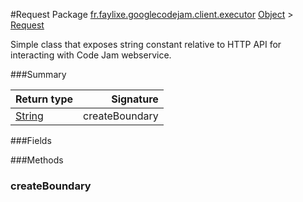 #Request
Package [fr.faylixe.googlecodejam.client.executor](nullfr/faylixe/googlecodejam/client/executor)
[Object]() > [Request]()

<p>Simple class that exposes string constant
 relative to HTTP API for interacting with
 Code Jam webservice.</p>

###Summary

Return type | Signature
--- | ---:
[String]() | createBoundary

###Fields

###Methods
### createBoundary
